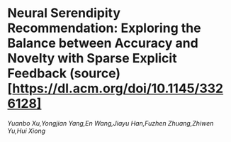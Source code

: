 # Neural Serendipity Recommendation: Exploring the Balance between Accuracy and Novelty with Sparse Explicit Feedback (source)[https://dl.acm.org/doi/10.1145/3326128]
*Yuanbo Xu,Yongjian Yang,En Wang,Jiayu Han,Fuzhen Zhuang,Zhiwen Yu,Hui Xiong*

